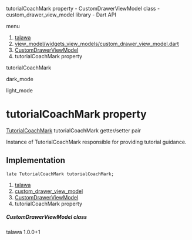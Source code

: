 




tutorialCoachMark property - CustomDrawerViewModel class - custom\_drawer\_view\_model library - Dart API







menu

1. [talawa](../../index.html)
2. [view\_model/widgets\_view\_models/custom\_drawer\_view\_model.dart](../../view_model_widgets_view_models_custom_drawer_view_model/view_model_widgets_view_models_custom_drawer_view_model-library.html)
3. [CustomDrawerViewModel](../../view_model_widgets_view_models_custom_drawer_view_model/CustomDrawerViewModel-class.html)
4. tutorialCoachMark property

tutorialCoachMark


dark\_mode

light\_mode




# tutorialCoachMark property


[TutorialCoachMark](https://pub.dev/documentation/tutorial_coach_mark/1.2.12/tutorial_coach_mark/TutorialCoachMark-class.html)
tutorialCoachMark
getter/setter pair

Instance of TutorialCoachMark responsible for providing tutorial guidance.


## Implementation

```
late TutorialCoachMark tutorialCoachMark;
```

 


1. [talawa](../../index.html)
2. [custom\_drawer\_view\_model](../../view_model_widgets_view_models_custom_drawer_view_model/view_model_widgets_view_models_custom_drawer_view_model-library.html)
3. [CustomDrawerViewModel](../../view_model_widgets_view_models_custom_drawer_view_model/CustomDrawerViewModel-class.html)
4. tutorialCoachMark property

##### CustomDrawerViewModel class





talawa
1.0.0+1






